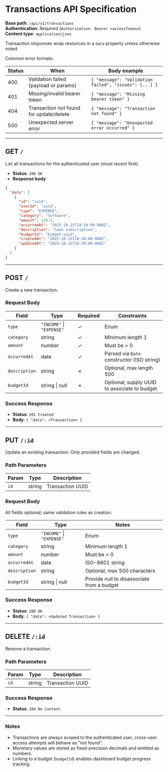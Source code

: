 # Transactions API Specification

**Base path**: `/api/v1/transactions`  
**Authentication**: Required (`Authorization: Bearer <accessToken>`)  
**Content type**: `application/json`

Transaction responses wrap resources in a `data` property unless otherwise noted.

Common error formats:

| Status | When                                                | Body example |
| ------ | --------------------------------------------------- | ------------ |
| 400    | Validation failed (payload or params)               | `{ "message": "Validation failed", "issues": [...] }` |
| 401    | Missing/invalid bearer token                        | `{ "message": "Missing bearer token" }` |
| 404    | Transaction not found for update/delete             | `{ "message": "Transaction not found" }` |
| 500    | Unexpected server error                             | `{ "message": "Unexpected error occurred" }` |

---

## GET `/`

List all transactions for the authenticated user (most recent first).

- **Status**: `200 OK`
- **Response body**:

```json
{
  "data": [
    {
      "id": "uuid",
      "userId": "uuid",
      "type": "EXPENSE",
      "category": "Software",
      "amount": 120.5,
      "occurredAt": "2025-10-15T18:30:00.000Z",
      "description": "SaaS subscription",
      "budgetId": "budget-uuid",
      "createdAt": "2025-10-15T18:30:00.000Z",
      "updatedAt": "2025-10-15T18:30:00.000Z"
    }
  ]
}
```

---

## POST `/`

Create a new transaction.

### Request Body

| Field        | Type                      | Required | Constraints                                   |
| ------------ | ------------------------- | -------- | --------------------------------------------- |
| `type`       | `"INCOME"` \| `"EXPENSE"` | ✓        | Enum                                          |
| `category`   | string                    | ✓        | Minimum length 1                              |
| `amount`     | number                    | ✓        | Must be > 0                                   |
| `occurredAt` | date                      | ✓        | Parsed via `Date` constructor (ISO string)    |
| `description`| string                    | ✗        | Optional, max length 500                      |
| `budgetId`   | string \| null            | ✗        | Optional; supply UUID to associate to budget  |

### Success Response

- **Status**: `201 Created`
- **Body**: `{ "data": <Transaction> }`

---

## PUT `/:id`

Update an existing transaction. Only provided fields are changed.

### Path Parameters

| Param | Type   | Description        |
| ----- | ------ | ------------------ |
| `id`  | string | Transaction UUID   |

### Request Body

All fields optional; same validation rules as creation.

| Field        | Type                      | Notes                                         |
| ------------ | ------------------------- | --------------------------------------------- |
| `type`       | `"INCOME"` \| `"EXPENSE"` | Enum                                          |
| `category`   | string                    | Minimum length 1                              |
| `amount`     | number                    | Must be > 0                                   |
| `occurredAt` | date                      | ISO-8601 string                               |
| `description`| string                    | Optional, max 500 characters                  |
| `budgetId`   | string \| null            | Provide null to disassociate from a budget    |

### Success Response

- **Status**: `200 OK`
- **Body**: `{ "data": <Updated Transaction> }`

---

## DELETE `/:id`

Remove a transaction.

### Path Parameters

| Param | Type   | Description        |
| ----- | ------ | ------------------ |
| `id`  | string | Transaction UUID   |

### Success Response

- **Status**: `204 No Content`

---

### Notes

- Transactions are always scoped to the authenticated user; cross-user access attempts will behave as “not found”.
- Monetary values are stored as fixed-precision decimals and emitted as numbers.
- Linking to a budget (`budgetId`) enables dashboard budget progress tracking.
